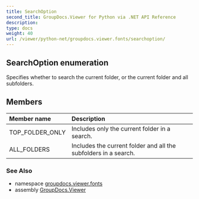 ```yaml
---
title: SearchOption
second_title: GroupDocs.Viewer for Python via .NET API Reference
description: 
type: docs
weight: 40
url: /viewer/python-net/groupdocs.viewer.fonts/searchoption/
---
```


## SearchOption enumeration

Specifies whether to search the current folder, or the current folder and all subfolders.

## Members
| Member name | Description |
| :- | :- |
|TOP_FOLDER_ONLY|Includes only the current folder in a search.|
|ALL_FOLDERS|Includes the current folder and all the subfolders in a search.|

### See Also

* namespace [groupdocs.viewer.fonts](/viewer/python-net/groupdocs.viewer.fonts/)
* assembly [GroupDocs.Viewer](/viewer/python-net/)


